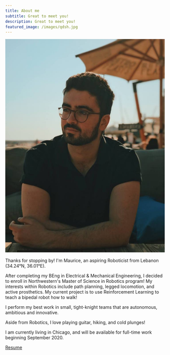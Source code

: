 ```yaml
---
title: About me
subtitle: Great to meet you!
description: Great to meet you!
featured_image: /images/qdsh.jpg
---
```

![me](/images/me.jpg)

Thanks for stopping by! I'm Maurice, an aspiring Roboticist from Lebanon (34.24°N, 36.01°E). 

After completing my BEng in Electrical & Mechanical Engineering, I decided to enroll in Northwestern's Master of Science in Robotics program! My interests within Robotics include path planning, legged locomotion, and active prosthetics. My current project is to use Reinforcement Learning to teach a bipedal robot how to walk!

I perform my best work in small, tight-knight teams that are autonomous, ambitious and innovative. 

Aside from Robotics, I love playing guitar, hiking, and cold plunges! 

I am currently living in Chicago, and will be available for full-time work beginning September 2020.

<a href="https://moribots.github.io/images/MR.pdf" class="button button--large" download="MR.pdf">Resume</a>
